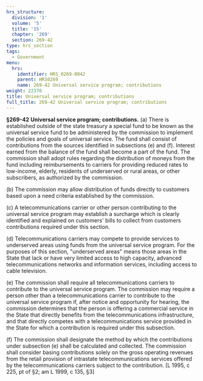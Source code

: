 ```yaml
---
hrs_structure:
  division: '1'
  volume: '5'
  title: '15'
  chapter: '269'
  section: 269-42
type: hrs_section
tags:
  - Government
menu:
  hrs:
    identifier: HRS_0269-0042
    parent: HRS0269
    name: 269-42 Universal service program; contributions
weight: 22370
title: Universal service program; contributions
full_title: 269-42 Universal service program; contributions
---
```

**§269-42** **Universal service program; contributions.** (a) There is established outside of the state treasury a special fund to be known as the universal service fund to be administered by the commission to implement the policies and goals of universal service. The fund shall consist of contributions from the sources identified in subsections (e) and (f). Interest earned from the balance of the fund shall become a part of the fund. The commission shall adopt rules regarding the distribution of moneys from the fund including reimbursements to carriers for providing reduced rates to low-income, elderly, residents of underserved or rural areas, or other subscribers, as authorized by the commission.

(b) The commission may allow distribution of funds directly to customers based upon a need criteria established by the commission.

(c) A telecommunications carrier or other person contributing to the universal service program may establish a surcharge which is clearly identified and explained on customers' bills to collect from customers contributions required under this section.

(d) Telecommunications carriers may compete to provide services to underserved areas using funds from the universal service program. For the purposes of this section, "underserved areas" means those areas in the State that lack or have very limited access to high capacity, advanced telecommunications networks and information services, including access to cable television.

(e) The commission shall require all telecommunications carriers to contribute to the universal service program. The commission may require a person other than a telecommunications carrier to contribute to the universal service program if, after notice and opportunity for hearing, the commission determines that the person is offering a commercial service in the State that directly benefits from the telecommunications infrastructure, and that directly competes with a telecommunications service provided in the State for which a contribution is required under this subsection.

(f) The commission shall designate the method by which the contributions under subsection (e) shall be calculated and collected. The commission shall consider basing contributions solely on the gross operating revenues from the retail provision of intrastate telecommunications services offered by the telecommunications carriers subject to the contribution. [L 1995, c 225, pt of §2; am L 1999, c 135, §3]